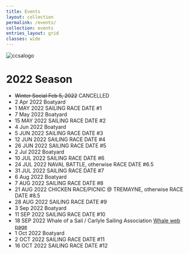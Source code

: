 ```yaml
---
title: Events
layout: collection
permalink: /events/
collection: events
entries_layout: grid
classes: wide
---
```


![ccsalogo](https://user-images.githubusercontent.com/83256703/151712981-36a9809c-a015-4489-8f61-79a9fcdff726.png)

# 2022 Season

* ~~Winter Social Feb 5, 2022~~ CANCELLED
* 2 Apr 2022 Boatyard 
* 1 MAY 2022 SAILING RACE DATE #1
* 7 May 2022 Boatyard
* 15 MAY 2022 SAILING RACE DATE #2
* 4 Jun 2022 Boatyard
* 5 JUN 2022 SAILING RACE DATE #3
* 12 JUN 2022 SAILING RACE DATE #4
* 26 JUN 2022 SAILING RACE DATE #5
* 2 Jul 2022 Boatyard
* 10 JUL 2022 SAILING RACE DATE #6
* 24 JUL 2022 NAVAL BATTLE, otherwise RACE DATE #6.5
* 31 JUL 2022 SAILING RACE DATE #7
* 6 Aug 2022 Boatyard
* 7 AUG 2022 SAILING RACE DATE #8
* 21 AUG 2022 CHICKEN RACE/PICNIC @ TREMAYNE, otherwise RACE DATE #8.5
* 28 AUG 2022 SAILING RACE DATE #9
* 3 Sep 2022 Boatyard
* 11 SEP 2022 SAILING RACE DATE #10
* 18 SEP 2022 Whale of a Sail / Carlyle Sailing Association [Whale web page](https://csa-sailing.org/The_Whale.html)
* 1 Oct 2022 Boatyard
* 2 OCT 2022 SAILING RACE DATE #11
* 16 OCT 2022 SAILING RACE DATE #12
